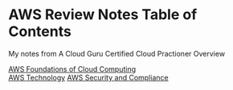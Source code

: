 # AWS Review Notes Table of Contents

My notes from A Cloud Guru Certified Cloud Practioner Overview

[AWS Foundations of Cloud Computing](https://github.com/pslucas0212/AWS-Foundation-of-Cloud-Computing)  
[AWS Technology](https://github.com/pslucas0212/AWS-Technology)
[AWS Security and Compliance](https://github.com/pslucas0212/AWS-Security-and-Compliance)
